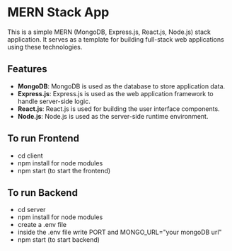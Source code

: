# MERN Stack App

This is a simple MERN (MongoDB, Express.js, React.js, Node.js) stack application. It serves as a template for building full-stack web applications using these technologies.

## Features

- **MongoDB**: MongoDB is used as the database to store application data.
- **Express.js**: Express.js is used as the web application framework to handle server-side logic.
- **React.js**: React.js is used for building the user interface components.
- **Node.js**: Node.js is used as the server-side runtime environment.

## To run Frontend
- cd client
- npm install for node modules
- npm start (to start the frontend)

## To run Backend
- cd server
- npm install for node modules
- create a .env file
- inside the .env file write PORT and MONGO_URL="your mongoDB url"
- npm start (to start backend)
